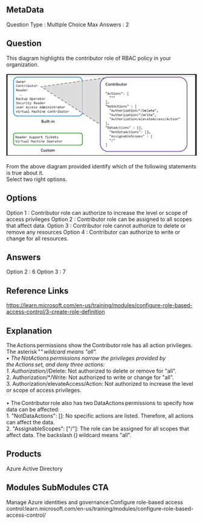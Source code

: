 ## MetaData
Question Type : Multiple Choice
Max Answers : 2

## Question
This diagram highlights the contributor role of RBAC policy in your organization.<br><br><img src="https://github.com/CloudLabs-MOC-PT/Practice-Test-Images/blob/main/CLX/Images/Q70.png?raw=true"/><br><br> From the above diagram provided identify which of the following statements is true about it.<br> Select two right options.

## Options
Option 1 : Contributor role can authorize to increase the level or scope of access privileges
Option 2 : Contributor role can be assigned to all scopes that affect data.
Option 3 : Contributor role cannot authorize to delete or remove any resources
Option 4 : Contributor can authorize to write or change for all resources.

## Answers
Option 2 : 6
Option 3 : 7

## Reference Links
https://learn.microsoft.com/en-us/training/modules/configure-role-based-access-control/3-create-role-definition

## Explanation
The Actions permissions show the Contributor role has all action privileges. The asterisk "*" wildcard means "all".<br>• The NotActions permissions narrow the privileges provided by the Actions set, and deny three actions:<br>1. Authorization/*/Delete: Not authorized to delete or remove for "all".<br>2. Authorization/*/Write: Not authorized to write or change for "all".<br>3. Authorization/elevateAccess/Action: Not authorized to increase the level or scope of access privileges.<br><br>•         The Contributor role also has two DataActions permissions to specify how data can be affected:<br>1. "NotDataActions": []: No specific actions are listed. Therefore, all actions can affect the data.<br>2. "AssignableScopes": ["/"]: The role can be assigned for all scopes that affect data. The backslash {\} wildcard means "all". 

## Products 
Azure Active Directory

## Modules SubModules CTA 
Manage Azure identities and governance:Configure role-based access control:learn.microsoft.com/en-us/training/modules/configure-role-based-access-control/
